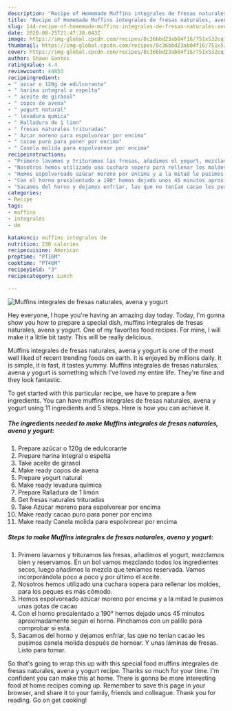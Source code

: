 ```yaml
---
description: "Recipe of Homemade Muffins integrales de fresas naturales, avena y yogurt"
title: "Recipe of Homemade Muffins integrales de fresas naturales, avena y yogurt"
slug: 144-recipe-of-homemade-muffins-integrales-de-fresas-naturales-avena-y-yogurt
date: 2020-08-25T21:47:38.043Z
image: https://img-global.cpcdn.com/recipes/8c36bbd23ab04f16/751x532cq70/muffins-integrales-de-fresas-naturales-avena-y-yogurt-foto-principal.jpg
thumbnail: https://img-global.cpcdn.com/recipes/8c36bbd23ab04f16/751x532cq70/muffins-integrales-de-fresas-naturales-avena-y-yogurt-foto-principal.jpg
cover: https://img-global.cpcdn.com/recipes/8c36bbd23ab04f16/751x532cq70/muffins-integrales-de-fresas-naturales-avena-y-yogurt-foto-principal.jpg
author: Shawn Santos
ratingvalue: 4.4
reviewcount: 44853
recipeingredient:
- " azcar o 120g de edulcorante"
- " harina integral o espelta"
- " aceite de girasol"
- " copos de avena"
- " yogurt natural"
- " levadura qumica"
- " Ralladura de 1 limn"
- " fresas naturales trituradas"
- " Azcar moreno para espolvorear por encima"
- " cacao puro para poner por encima"
- " Canela molida para espolvorear por encima"
recipeinstructions:
- "Primero lavamos y trituramos las fresas, añadimos el yogurt, mezclamos bien y reservamos. En un bol vamos mezclando todos los ingredientes secos, luego añadimos la mezcla que teníamos reservada. Vamos incorporándola poco a poco y por último el aceite."
- "Nosotros hemos utilizado una cuchara sopera para rellenar los moldes, para los peques es más cómodo."
- "Hemos espolvoreado azúcar moreno por encima y a la mitad le pusimos unas gotas de cacao"
- "Con el horno precalentado a 190° hemos dejado unos 45 minutos aproximadamente según el horno. Pinchamos con un palillo para comprobar si está."
- "Sacamos del horno y dejamos enfriar, las que no tenían cacao les pusimos canela molida después de hornear. Y unas láminas de fresas. Listo para tomar."
categories:
- Recipe
tags:
- muffins
- integrales
- de

katakunci: muffins integrales de 
nutrition: 230 calories
recipecuisine: American
preptime: "PT16M"
cooktime: "PT46M"
recipeyield: "3"
recipecategory: Lunch

---
```



![Muffins integrales de fresas naturales, avena y yogurt](https://img-global.cpcdn.com/recipes/8c36bbd23ab04f16/751x532cq70/muffins-integrales-de-fresas-naturales-avena-y-yogurt-foto-principal.jpg)

Hey everyone, I hope you're having an amazing day today. Today, I'm gonna show you how to prepare a special dish, muffins integrales de fresas naturales, avena y yogurt. One of my favorites food recipes. For mine, I will make it a little bit tasty. This will be really delicious.

Muffins integrales de fresas naturales, avena y yogurt is one of the most well liked of recent trending foods on earth. It is enjoyed by millions daily. It is simple, it is fast, it tastes yummy. Muffins integrales de fresas naturales, avena y yogurt is something which I've loved my entire life. They're fine and they look fantastic.




To get started with this particular recipe, we have to prepare a few ingredients. You can have muffins integrales de fresas naturales, avena y yogurt using 11 ingredients and 5 steps. Here is how you can achieve it.

<!--inarticleads1-->

##### The ingredients needed to make Muffins integrales de fresas naturales, avena y yogurt:

1. Prepare  azúcar o 120g de edulcorante
1. Prepare  harina integral o espelta
1. Take  aceite de girasol
1. Make ready  copos de avena
1. Prepare  yogurt natural
1. Make ready  levadura química
1. Prepare  Ralladura de 1 limón
1. Get  fresas naturales trituradas
1. Take  Azúcar moreno para espolvorear por encima
1. Make ready  cacao puro para poner por encima
1. Make ready  Canela molida para espolvorear por encima




<!--inarticleads2-->

##### Steps to make Muffins integrales de fresas naturales, avena y yogurt:

1. Primero lavamos y trituramos las fresas, añadimos el yogurt, mezclamos bien y reservamos. En un bol vamos mezclando todos los ingredientes secos, luego añadimos la mezcla que teníamos reservada. Vamos incorporándola poco a poco y por último el aceite.
1. Nosotros hemos utilizado una cuchara sopera para rellenar los moldes, para los peques es más cómodo.
1. Hemos espolvoreado azúcar moreno por encima y a la mitad le pusimos unas gotas de cacao
1. Con el horno precalentado a 190° hemos dejado unos 45 minutos aproximadamente según el horno. Pinchamos con un palillo para comprobar si está.
1. Sacamos del horno y dejamos enfriar, las que no tenían cacao les pusimos canela molida después de hornear. Y unas láminas de fresas. Listo para tomar.




So that's going to wrap this up with this special food muffins integrales de fresas naturales, avena y yogurt recipe. Thanks so much for your time. I'm confident you can make this at home. There is gonna be more interesting food at home recipes coming up. Remember to save this page in your browser, and share it to your family, friends and colleague. Thank you for reading. Go on get cooking!

